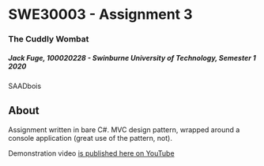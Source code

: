 # SWE30003 - Assignment 3
### The Cuddly Wombat ###
##### Jack Fuge, 100020228 - Swinburne University of Technology, Semester 1 2020 #####

SAADbois

## About ##

Assignment written in bare C#. MVC design pattern, wrapped around a console application (great use of the pattern, not).

Demonstration video [is published here on YouTube](https://youtu.be/iPSk07EXlb0)
